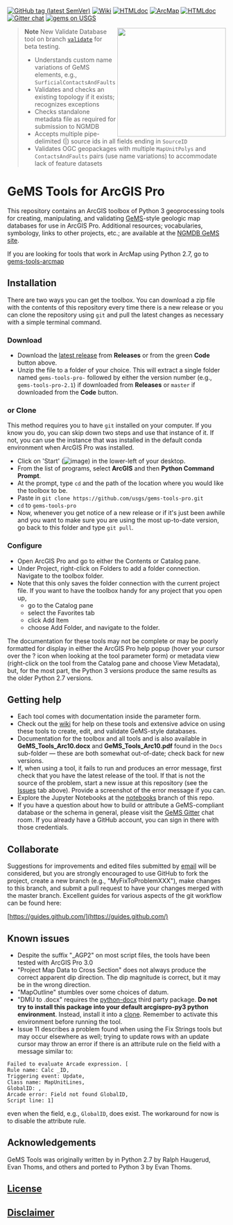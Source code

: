 [![GitHub tag (latest SemVer)](https://img.shields.io/github/v/release/DOI-USGS/gems-tools-pro)](https://github.com/DOI-USGS/gems-tools-pro/releases/latest) [![Wiki](https://img.shields.io/badge/-wiki-orange)](https://github.com/DOI-USGS/gems-tools-pro/wiki)  [![HTMLdoc](https://img.shields.io/badge/-jupyter_notebooks-orange)](https://github.com/DOI-USGS/gems-tools-pro/tree/notebooks) [![ArcMap](https://img.shields.io/badge/-tools_for_arcmap-orange)](https://github.com/DOI-USGS/gems-tools-arcmap) [![HTMLdoc](https://img.shields.io/badge/-online_gems_documentation-orange)](https://scgeology.github.io/GeMS/index.html) [![Gitter chat](https://badges.gitter.im/gitterHQ/gitter.png)](https://gitter.im/gems-schema/community) [![gems on USGS](https://img.shields.io/badge/-NGMDB_GeMS-brightgreen)](https://ngmdb.usgs.gov/Info/standards/GeMS/)

<img width="250" align="right" src="https://upload.wikimedia.org/wikipedia/commons/thumb/1/1c/USGS_logo_green.svg/500px-USGS_logo_green.svg.png"/>

> **Note**
> New Validate Database tool on branch [`validate`](https://github.com/DOI-USGS/gems-tools-pro/tree/validate) for beta testing. 
> * Understands custom name variations of GeMS elements, e.g., `SurficialContactsAndFaults`
> * Validates and checks an existing topology if it exists; recognizes exceptions
> * Checks standalone metadata file as required for submission to NGMDB
> * Accepts multiple pipe-delimited (|) source ids in all fields ending in `SourceID`
> * Validates OGC geopackages with multiple `MapUnitPolys` and `ContactsAndFaults` pairs (use name variations) to accommodate lack of feature datasets

# GeMS Tools for ArcGIS Pro

This repository contains an ArcGIS toolbox of Python 3 geoprocessing tools for creating, manipulating, and validating [GeMS](https://ngmdb.usgs.gov/Info/standards/GeMS/)-style geologic map databases for use in ArcGIS Pro. Additional resources; vocabularies, symbology, links to other projects, etc.; are available at the [NGMDB GeMS site](https://ngmdb.usgs.gov/Info/standards/GeMS/#reso).

If you are looking for tools that work in ArcMap using Python 2.7, go to [gems-tools-arcmap](https://github.com/DOI-USGS/gems-tools-arcmap)

## Installation
There are two ways you can get the toolbox. You can download a zip file with the contents of this repository every time there is a new release or you can clone the repository using `git` and pull the latest changes as necessary with a simple terminal command.

### Download
* Download the [latest release](https://github.com/DOI-USGS/gems-tools-pro/releases/latest) from **Releases** or from the green **Code** button above.
* Unzip the file to a folder of your choice. This will extract a single folder named `gems-tools-pro-` followed by either the version number (e.g., `gems-tools-pro-2.1`) if downloaded from **Releases** or `master` if downloaded from the **Code** button.

### or Clone
This method requires you to have `git` installed on your computer. If you know you do, you can skip down two steps and use that instance of it. If not, you can use the instance that was installed in the default conda environment when ArcGIS Pro was installed.

* Click on 'Start' (![image](https://user-images.githubusercontent.com/5376315/186263217-79a685f5-4942-4f95-bba0-810b070b6de8.png)) in the lower-left of your desktop.
* From the list of programs, select **ArcGIS** and then **Python Command Prompt**.
* At the prompt, type `cd` and the path of the location where you would like the toolbox to be.
* Paste in `git clone https://github.com/usgs/gems-tools-pro.git`
* `cd` to `gems-tools-pro`
* Now, whenever you get notice of a new release or if it's just been awhile and you want to make sure you are using the most up-to-date version, go back to this folder and type `git pull`.

### Configure
* Open ArcGIS Pro and go to either the Contents or Catalog pane.
* Under Project, right-click on Folders to add a folder connection. Navigate to the toolbox folder.
* Note that this only saves the folder connection with the current project file. If you want to have the toolbox handy for any project that you open up,
  * go to the Catalog pane
  * select the Favorites tab
  * click Add Item
  * choose Add Folder, and navigate to the folder.

The documentation for these tools may not be complete or may be poorly formatted for display in either the ArcGIS Pro help popup (hover your cursor over the ? icon when looking at the tool parameter form) or metadata view (right-click on the tool from the Catalog pane and choose View Metadata), but, for the most part, the Python 3 versions produce the same results as the older Python 2.7 versions.

## Getting help
* Each tool comes with documentation inside the parameter form.
* Check out the [wiki](https://github.com/DOI-USGS/gems-tools-pro/wiki) for help on these tools and extensive advice on using these tools to create, edit, and validate GeMS-style databases.
* Documentation for the toolbox and all tools and  is also available in **GeMS_Tools_Arc10.docx** and **GeMS_Tools_Arc10.pdf** found in the `Docs` sub-folder — these are both somewhat out-of-date; check back for new versions.
* If, when using a tool, it fails to run and produces an error message, first check that you have the latest release of the tool. If that is not the source of the problem, start a new issue at this repository (see the [Issues](https://github.com/DOI-USGS/gems-tools-pro/issues) tab above). Provide a screenshot of the error message if you can.
* Explore the Jupyter Notebooks at the [notebooks](https://github.com/DOI-USGS/gems-tools-pro/tree/notebooks) branch of this repo.
* If you have a question about how to build or attribute a GeMS-compliant database or the schema in general, please visit the [GeMS Gitter](https://gitter.im/gems-schema/community#) chat room. If you already have a GitHub account, you can sign in there with those credentials.

## Collaborate
Suggestions for improvements and edited files submitted by [email](gems@usgs.gov) will be considered, but you are strongly encouraged to use GitHub to fork the project, create a new branch (e.g., "MyFixToProblemXXX"), make changes to this branch, and submit a pull request to have your changes merged with the master branch. Excellent guides for various aspects of the git workflow can be found here:

[https://guides.github.com/](https://guides.github.com/)

## Known issues
* Despite the suffix "_AGP2" on most script files, the tools have been tested with ArcGIS Pro 3.0
* "Project Map Data to Cross Section" does not always produce the correct apparent dip direction. The dip magnitude is correct, but it may be in the wrong direction.
* "MapOutline" stumbles over some choices of datum.
* "DMU to .docx" requires the [python-docx](https://python-docx.readthedocs.io/en/latest/) third party package. **Do not try to install this package into your default arcgispro-py3 python environment**. Instead, install it into a [clone](https://pro.arcgis.com/en/pro-app/latest/arcpy/get-started/work-with-python-environments.htm#ESRI_SECTION1_175473E6EB0D46E0B195996EAE768C1D). Remember to activate this environment before running the tool.
* Issue 11 describes a problem found when using the Fix Strings tools but may occur elsewhere as well; trying to update rows with an update cursor may throw an error if there is an attribute rule on the field with a message similar to:

```
Failed to evaluate Arcade expression. [
Rule name: Calc _ID,
Triggering event: Update,
Class name: MapUnitLines,
GlobalID: ,
Arcade error: Field not found GlobalID,
Script line: 1]
```

even when the field, e.g.,  ```GlobalID```, does exist. The workaround for now is to disable the attribute rule.

## Acknowledgements
GeMS Tools was originally written by in Python 2.7 by Ralph Haugerud, Evan Thoms, and others and ported to Python 3 by Evan Thoms.

## [License](https://github.com/DOI-USGS/gems-tools-pro/blob/master/LICENSE.md)

## [Disclaimer](https://github.com/usgs/gems-tools-pro/blob/master/DISCLAIMER.md)
